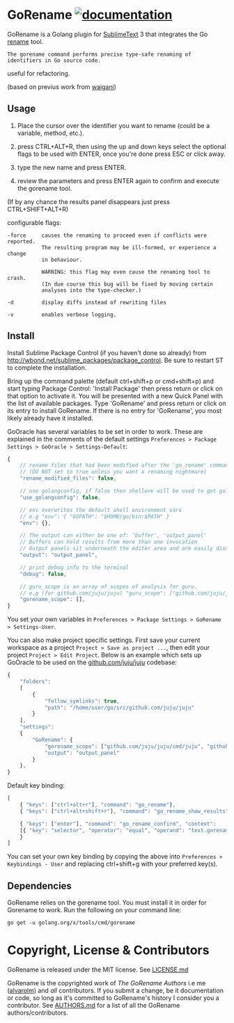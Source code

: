 GoRename [![documentation](https://img.shields.io/badge/info-documentation-blue.svg)](http://alvarolm.github.io/GoRename/)
=========

GoRename is a Golang plugin for [SublimeText](http://www.sublimetext.com/) 3 that integrates the Go [rename](https://godoc.org/golang.org/x/tools/cmd/gorename) tool.

```
The gorename command performs precise type-safe renaming of identifiers in Go source code.
```
useful for refactoring.

(based on previus work from [waigani](http://github.com/waigani/GoOracle))

Usage
-----

1) Place the cursor over the identifier you want to rename (could be a variable, method, etc.).

2) press CTRL+ALT+R, then using the up and down keys select the optional flags to be used with ENTER, once you're done press ESC or click away.

3) type the new name and press ENTER.

4) review the parameters and press ENTER again to confirm and execute the gorename tool.

(If by any chance the results panel disappears just press CTRL+SHIFT+ALT+R)

configurable flags:
```
-force     causes the renaming to proceed even if conflicts were reported.
           The resulting program may be ill-formed, or experience a change
           in behaviour.

           WARNING: this flag may even cause the renaming tool to crash.
           (In due course this bug will be fixed by moving certain
           analyses into the type-checker.)

-d         display diffs instead of rewriting files

-v         enables verbose logging.
```

Install
-------

Install Sublime Package Control (if you haven't done so already) from http://wbond.net/sublime_packages/package_control. Be sure to restart ST to complete the installation.

Bring up the command palette (default ctrl+shift+p or cmd+shift+p) and start typing Package Control: 'Install Package' then press return or click on that option to activate it. You will be presented with a new Quick Panel with the list of available packages. Type 'GoRename' and press return or click on its entry to install GoRename. If there is no entry for 'GoRename', you most likely already have it installed.

GoOracle has several variables to be set in order to work. These are explained in the comments of the default settings `Preferences > Package Settings > GoOracle > Settings-Default`:

```javascript
{
	// rename files that had been modified after the 'go_rename' command has been executed.
	// (DO NOT set to true unless you want a renaming nightmare)
	"rename_modified_files": false,

	// use golangconfig, if false then shellenv will be used to get golang environment variables
	"use_golangconfig": false,

	// env overwrites the default shell environment vars
	// e.g "env": { "GOPATH": "$HOME/go/bin:$PATH" }
	"env": {},

	// The output can either be one of: 'buffer', 'output_panel'
	// Buffers can hold results from more than one invocation
	// Output panels sit underneath the editor area and are easily dismissed
	"output": "output_panel",

	// print debug info to the terminal
	"debug": false,

	// guru_scope is an array of scopes of analysis for guru.
	// e.g (for github.com/juju/juju) "guru_scope": ["github.com/juju/juju/cmd/juju", "github.com/juju/juju/cmd/jujud"]
	"gorename_scope": [],
}
```
You set your own variables in `Preferences > Package Settings > GoRename > Settings-User`.

You can also make project specific settings. First save your current workspace as a project `Project > Save as project ...`, then edit your project `Project > Edit Project`. Below is an example which sets up GoOracle to be used on the [github.com/juju/juju](https://github.com/juju/juju) codebase:

```javascript
{
    "folders":
    [
        {
            "follow_symlinks": true,
            "path": "/home/user/go/src/github.com/juju/juju"
        }
    ],
    "settings":
    {
        "GoRename": {
            "gorename_scope": ["github.com/juju/juju/cmd/juju", "github.com/juju/juju/cmd/jujud"],
            "output": "output_panel"
        }
    },
}
```

Default key binding:

```javascript
[
    { "keys": ["ctrl+alt+r"], "command": "go_rename"},
    { "keys": ["ctrl+alt+shift+r"], "command": "go_rename_show_results"},

	{ "keys": ["enter"], "command": "go_rename_confirm", "context": 
	[{ "key": "selector", "operator": "equal", "operand": "text.gorename-results" }]
	}
]
```

You can set your own key binding by copying the above into `Preferences > Keybindings - User` and replacing ctrl+shift+g with your preferred key(s).


Dependencies
------------
GoRename relies on the gorename tool. You must install it in order for Gorename to work. Run the following on your command line:

`go get -u golang.org/x/tools/cmd/gorename`



Copyright, License & Contributors
=================================

GoRename is released under the MIT license. See [LICENSE.md](LICENSE.md)

GoRename is the copyrighted work of *The GoRename Authors* i.e me ([alvarolm](https://github.com/alvarolm/GoRename)) and *all* contributors. If you submit a change, be it documentation or code, so long as it's committed to GoRename's history I consider you a contributor. See [AUTHORS.md](AUTHORS.md) for a list of all the GoRename authors/contributors.
